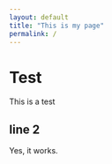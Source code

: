 ```yaml
---
layout: default
title: "This is my page"
permalink: /
---
```


# Test

This is a test

## line 2

Yes, it works.
